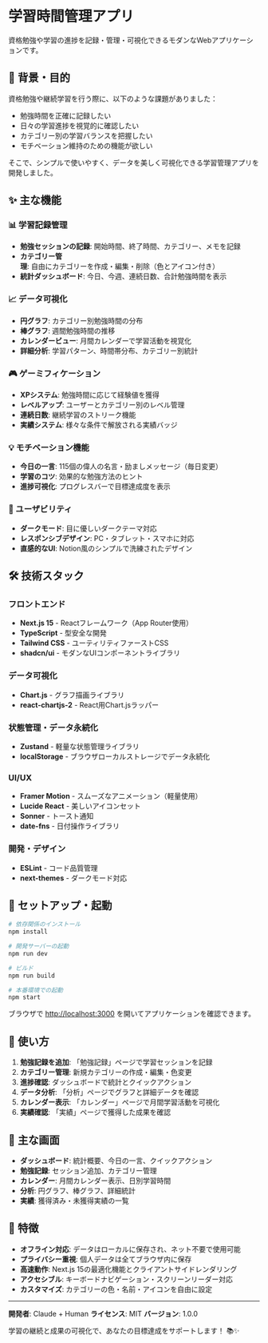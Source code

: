 # 学習時間管理アプリ

資格勉強や学習の進捗を記録・管理・可視化できるモダンなWebアプリケーションです。

## 🎯 背景・目的

資格勉強や継続学習を行う際に、以下のような課題がありました：
- 勉強時間を正確に記録したい
- 日々の学習進捗を視覚的に確認したい
- カテゴリー別の学習バランスを把握したい
- モチベーション維持のための機能が欲しい

そこで、シンプルで使いやすく、データを美しく可視化できる学習管理アプリを開発しました。

## ✨ 主な機能

### 📊 学習記録管理
- **勉強セッションの記録**: 開始時間、終了時間、カテゴリー、メモを記録
- **カテゴリー管理**: 自由にカテゴリーを作成・編集・削除（色とアイコン付き）
- **統計ダッシュボード**: 今日、今週、連続日数、合計勉強時間を表示

### 📈 データ可視化
- **円グラフ**: カテゴリー別勉強時間の分布
- **棒グラフ**: 週間勉強時間の推移
- **カレンダービュー**: 月間カレンダーで学習活動を視覚化
- **詳細分析**: 学習パターン、時間帯分布、カテゴリー別統計

### 🎮 ゲーミフィケーション
- **XPシステム**: 勉強時間に応じて経験値を獲得
- **レベルアップ**: ユーザーとカテゴリー別のレベル管理
- **連続日数**: 継続学習のストリーク機能
- **実績システム**: 様々な条件で解放される実績バッジ

### 💡 モチベーション機能
- **今日の一言**: 115個の偉人の名言・励ましメッセージ（毎日変更）
- **学習のコツ**: 効果的な勉強方法のヒント
- **進捗可視化**: プログレスバーで目標達成度を表示

### 🎨 ユーザビリティ
- **ダークモード**: 目に優しいダークテーマ対応
- **レスポンシブデザイン**: PC・タブレット・スマホに対応
- **直感的なUI**: Notion風のシンプルで洗練されたデザイン

## 🛠️ 技術スタック

### フロントエンド
- **Next.js 15** - Reactフレームワーク（App Router使用）
- **TypeScript** - 型安全な開発
- **Tailwind CSS** - ユーティリティファーストCSS
- **shadcn/ui** - モダンなUIコンポーネントライブラリ

### データ可視化
- **Chart.js** - グラフ描画ライブラリ
- **react-chartjs-2** - React用Chart.jsラッパー

### 状態管理・データ永続化
- **Zustand** - 軽量な状態管理ライブラリ
- **localStorage** - ブラウザローカルストレージでデータ永続化

### UI/UX
- **Framer Motion** - スムーズなアニメーション（軽量使用）
- **Lucide React** - 美しいアイコンセット
- **Sonner** - トースト通知
- **date-fns** - 日付操作ライブラリ

### 開発・デザイン
- **ESLint** - コード品質管理
- **next-themes** - ダークモード対応

## 🚀 セットアップ・起動

```bash
# 依存関係のインストール
npm install

# 開発サーバーの起動
npm run dev

# ビルド
npm run build

# 本番環境での起動
npm start
```

ブラウザで [http://localhost:3000](http://localhost:3000) を開いてアプリケーションを確認できます。

## 📱 使い方

1. **勉強記録を追加**: 「勉強記録」ページで学習セッションを記録
2. **カテゴリー管理**: 新規カテゴリーの作成・編集・色変更
3. **進捗確認**: ダッシュボードで統計とクイックアクション
4. **データ分析**: 「分析」ページでグラフと詳細データを確認
5. **カレンダー表示**: 「カレンダー」ページで月間学習活動を可視化
6. **実績確認**: 「実績」ページで獲得した成果を確認

## 🎨 主な画面

- **ダッシュボード**: 統計概要、今日の一言、クイックアクション
- **勉強記録**: セッション追加、カテゴリー管理
- **カレンダー**: 月間カレンダー表示、日別学習時間
- **分析**: 円グラフ、棒グラフ、詳細統計
- **実績**: 獲得済み・未獲得実績の一覧

## 💫 特徴

- **オフライン対応**: データはローカルに保存され、ネット不要で使用可能
- **プライバシー重視**: 個人データは全てブラウザ内に保存
- **高速動作**: Next.js 15の最適化機能とクライアントサイドレンダリング
- **アクセシブル**: キーボードナビゲーション・スクリーンリーダー対応
- **カスタマイズ**: カテゴリーの色・名前・アイコンを自由に設定

---

**開発者**: Claude + Human
**ライセンス**: MIT
**バージョン**: 1.0.0

学習の継続と成果の可視化で、あなたの目標達成をサポートします！ 📚✨
